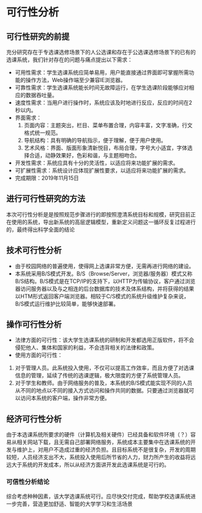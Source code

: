 # 可行性分析
## 可行性研究的前提
充分研究存在于专选课选修场景下的人公选课和存在于公选课选修场景下的已有的选课系统，我们针对存在的问题与痛点提出以下需求：
* 可用性需求：学生选课系统应简单易用，用户能直接通过界面即可掌握所需功能的操作方法，Web操作端至少兼容IE浏览器。
* 可靠性需求：学生选课系统能长时间无故障运行，在学生选课阶段能够应对相应的数据吞吐量。
* 速度性需求：当用户进行操作时，系统应该及时地进行反应，反应的时间在2秒以内。
* 界面需求：
   1.	页面内容：主题突出，栏目、菜单布置合理，内容丰富，文字准确，行文格式统一规范。
    2.	导航结构：具有明确的导航指示，便于理解，便于用户使用。
    3.	艺术风格：界面、版面形象清新悦目，布局合理，字号大小适宜，字体选择合适，动静效果好，色彩和谐，与主题相吻合。
* 开发性需求：系统应具有十分的灵活性，以适应将来功能扩展的需求。
* 可扩展性需求：系统设计应体现扩展性要求，以适应将来功能扩展的需求。
* 完成期限：2019年11月15日
## 进行可行性研究的方法
本次可行性分析是是按照规范步骤进行的即按照澄清系统目标和规模，研究目前正在使用的系统，导出新系统的高层逻辑模型，重新定义问题这一循环反复过程进行的，最终得出科学全面的结论
## 技术可行性分析
* 由于校园网络的普遍使用，使得网上选课非常方便，无需再进行网络的建设。
* 本系统采用B/S模式开发。B/S（Browse/Server，浏览器/服务器）模式又称B/S结构。B/S模式是在TCP/IP的支持下，以HTTP为传输协议，客户通过浏览器访问服务器以及与之相连的后台数据库的技术及体系结构，并将获得的结果以HTM形式返回客户端浏览器。相较于C/S模式的系统升级维护复杂来说，B/S模式运行维护比较简单，能够快速部署。
## 操作可行性分析
* 法律方面的可行性：该大学生选课系统的研制和开发都选用正版软件，将不会侵犯他人、集体和国家的利益，不会违背相关的法律和政策。
* 使用方面的可行性：
1. 对于管理人员。此系统投入使用，不仅可以提高工作效率，而且方便了对选课信息的管理，延续了传统的选课逻辑，极大限度的方便了系统管理人员。
2. 对于学生和教师。由于网络服务的普及，本系统的B/S模式能实现不同的人员从不同的地点以不同的接入方式访问和操作共同的数据。只要通过浏览器就可以访问本系统的客户端，操作非常方便。
## 经济可行性分析
由于本选课系统所要求的硬件（计算机及相关硬件）已经具备和软件环境（？）容易从相关网站下载，且无需自己部署网络服务，系统成本主要集中在选课系统的开发与维护上，对用户不造成过重的经济负担。且目标系统不是很复杂，开发的周期较短，人员经济支出不大，系统投入使用后所节省的人力，财力所产生的收益将远远大于系统的开发成本，所以从经济方面讲开发此选课系统是可行的。
### 可信性分析结论
综合考虑种种因素，该大学选课系统可行。应尽快交付完成，帮助学校选课系统进一步完善，营造更加舒适、智能的大学学习和生活场景
